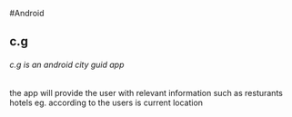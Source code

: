 #Android
## c.g

###### c.g is an android city guid app

the app will provide the user with relevant information such as resturants hotels eg.
according to the users is current location
